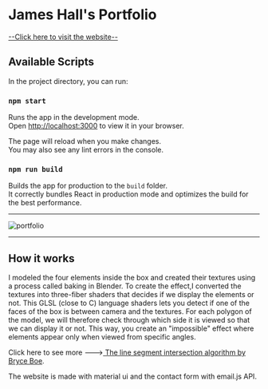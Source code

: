 # James Hall's Portfolio

[--Click here to visit the website--](https://impossible-box.vercel.app/)

## Available Scripts

In the project directory, you can run:

### `npm start`

Runs the app in the development mode.\
Open [http://localhost:3000](http://localhost:3000) to view it in your browser.

The page will reload when you make changes.\
You may also see any lint errors in the console.

### `npm run build`

Builds the app for production to the `build` folder.\
It correctly bundles React in production mode and optimizes the build for the best performance.

---

![portfolio](https://user-images.githubusercontent.com/95545311/162567337-41ca99e6-ebc4-40fc-a240-a853e0d85dfb.gif)

---

## How it works

I modeled the four elements inside the box and created their textures using a process called baking in Blender.
To create the effect,I converted the textures into three-fiber shaders that decides if we display the elements or not. This GLSL (close to C) language shaders lets you detect if one of the faces of the box is between camera and the textures. For each polygon of the model, we will therefore check through which side it is viewed so that we can display it or not. This way, you create an "impossible" effect where elements appear only when viewed from specific angles.

Click here to see more --->[ The line segment intersection algorithm by Bryce Boe](https://bryceboe.com/2006/10/23/line-segment-intersection-algorithm/).

The website is made with material ui and the contact form with email.js API.
